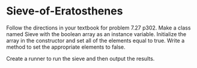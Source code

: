 # Sieve-of-Eratosthenes
Follow the directions in your textbook for problem 7.27 p302.
Make a class named Sieve with the boolean array as an instance variable.
Initialize the array in the constructor and set all of the elements equal to true.
Write a method to set the appropriate elements to false.

Create a runner to run the sieve and then output the results.
